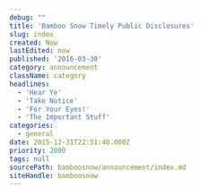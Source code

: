 ```yaml
---
debug: ""
title: 'Bamboo Snow Timely Public Disclosures'
slug: index
created: Now
lastEdited: now
published: '2016-03-30'
category: announcement
className: category
headlines:
  - 'Hear Ye'
  - 'Take Notice'
  - 'For Your Eyes!'
  - 'The Important Stuff'
categories:
  - general
date: 2015-12-31T22:51:40.000Z
priority: 2000
tags: null
sourcePath: bamboosnow/announcement/index.md
siteHandle: bamboosnow
---
```

&nbsp;

